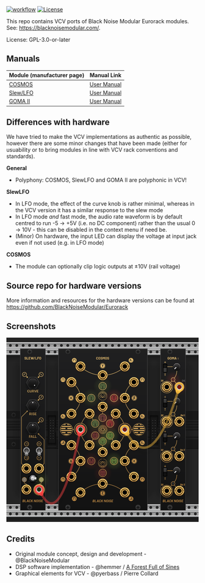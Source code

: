 [![workflow](https://github.com/BlackNoiseModular/VCV/actions/workflows/build-plugin.yml/badge.svg)](https://github.com/BlackNoiseModular/VCV/actions/workflows/build-plugin.yml)
[![License](https://img.shields.io/badge/license-GPLv3--or--later-blue)](https://opensource.org/licenses/GPL-3.0)

This repo contains VCV ports of Black Noise Modular Eurorack modules. See: https://blacknoisemodular.com/.

License: GPL-3.0-or-later 

## Manuals


| **Module (manufacturer page)** | **Manual Link** |
|--------|-------|
| [COSMOS](https://blacknoisemodular.com/products/cosmos) | [User Manual](https://raw.githack.com/BlackNoiseModular/Eurorack/main/COSMOS/BLACK-NOISE_COSMOS_User-Manual_V1.pdf) |
| [Slew/LFO](https://blacknoisemodular.com/products/slew-lfo) | [User Manual](https://raw.githack.com/BlackNoiseModular/Eurorack/main/Slew-LFO/Manual/BLACK-NOISE_SLEW-LFO-V1_User-Manual_V1.pdf) |
| [GOMA II](https://blacknoisemodular.com/products/goma-ii) | [User Manual](https://raw.githack.com/BlackNoiseModular/Eurorack/main/GOMA%20II/BLACK-NOISE_GOMA-II_User-Manual_V1.pdf) |

## Differences with hardware

We have tried to make the VCV implementations as authentic as possible, however there are some minor changes that have been made (either for usuability or to bring modules in line with VCV rack conventions and standards).

**General**
* Polyphony: COSMOS, SlewLFO and GOMA II are polyphonic in VCV!

**SlewLFO**
* In LFO mode, the effect of the curve knob is rather minimal, whereas in the VCV version it has a similar response to the slew mode
* In LFO mode _and_ fast mode, the audio rate waveform is by default centred to run -5 → +5V (i.e. no DC component) rather than the usual 0 → 10V - this can be disabled in the context menu if need be. 
* (Minor) On hardware, the input LED can display the voltage at input jack even if not used (e.g. in LFO mode)

**COSMOS**
* The module can optionally clip logic outputs at ±10V (rail voltage)

## Source repo for hardware versions

More information and resources for the hardware versions can be found at https://github.com/BlackNoiseModular/Eurorack

## Screenshots

<img src="./Screenshot.png" style="max-width: 100%;">

## Credits

* Original module concept, design and development - @BlackNoiseModular 
* DSP software implementation - @hemmer / [A Forest Full of Sines](https://aforestfullofsines.com/)
* Graphical elements for VCV - @pyerbass / Pierre Collard